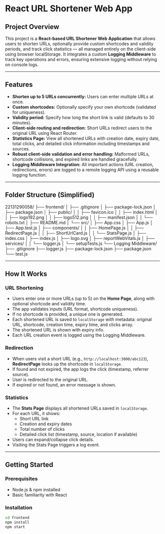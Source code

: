 # React URL Shortener Web App

## Project Overview
This project is a **React-based URL Shortener Web Application** that allows users to shorten URLs, optionally provide custom shortcodes and validity periods, and track click statistics — all managed entirely on the client-side using browser localStorage. It integrates a custom **Logging Middleware** to track key operations and errors, ensuring extensive logging without relying on console logs.

---

## Features

- **Shorten up to 5 URLs concurrently:** Users can enter multiple URLs at once.
- **Custom shortcodes:** Optionally specify your own shortcode (validated for uniqueness).
- **Validity period:** Specify how long the short link is valid (defaults to 30 minutes).
- **Client-side routing and redirection:** Short URLs redirect users to the original URL using React Router.
- **Statistics Page:** View all shortened URLs with creation date, expiry date, total clicks, and detailed click information including timestamps and sources.
- **Robust client-side validation and error handling:** Malformed URLs, shortcode collisions, and expired links are handled gracefully.
- **Logging Middleware Integration:** All important actions (URL creation, redirections, errors) are logged to a remote logging API using a reusable logging function.

---
## Folder Structure (Simplified)

22131290058/
├── frontend/
│   ├── .gitignore
│   ├── package-lock.json
│   ├── package.json
│   ├── public/
│   │   ├── favicon.ico
│   │   ├── index.html
│   │   ├── logo192.png
│   │   ├── logo512.png
│   │   ├── manifest.json
│   │   └── robots.txt
│   ├── README.md
│   └── src/
│       ├── App.css
│       ├── App.js
│       ├── App.test.js
│       ├── components/
│       │   ├── HomePage.js
│       │   ├── RedirectPage.js
│       │   ├── ShortUrlCard.js
│       │   └── StatsPage.js
│       ├── index.css
│       ├── index.js
│       ├── logo.svg
│       ├── reportWebVitals.js
│       ├── services/
│       │   └── logger.js
│       └── setupTests.js
└── Logging Middleware/
    ├── .gitignore
    ├── logger.js
    ├── package-lock.json
    ├── package.json
    └── test.js


---

## How It Works

### URL Shortening
- Users enter one or more URLs (up to 5) on the **Home Page**, along with optional shortcode and validity time.
- The app validates inputs (URL format, shortcode uniqueness).
- If no shortcode is provided, a unique one is generated.
- Each shortened URL is saved to `localStorage` with metadata: original URL, shortcode, creation time, expiry time, and clicks array.
- The shortened URL is shown with expiry info.
- Each URL creation event is logged using the Logging Middleware.

### Redirection
- When users visit a short URL (e.g., `http://localhost:3000/abc123`), **RedirectPage** looks up the shortcode in `localStorage`.
- If found and not expired, the app logs the click (timestamp, referrer source).
- User is redirected to the original URL.
- If expired or not found, an error message is shown.

### Statistics
- The **Stats Page** displays all shortened URLs saved in `localStorage`.
- For each URL, it shows:
  - Short URL link
  - Creation and expiry dates
  - Total number of clicks
  - Detailed click list (timestamp, source, location if available)
- Users can expand/collapse click details.
- Visiting the Stats Page triggers a log event.

---

## Getting Started

### Prerequisites
- Node.js & npm installed
- Basic familiarity with React

### Installation

```bash
cd frontend
npm install
npm start
